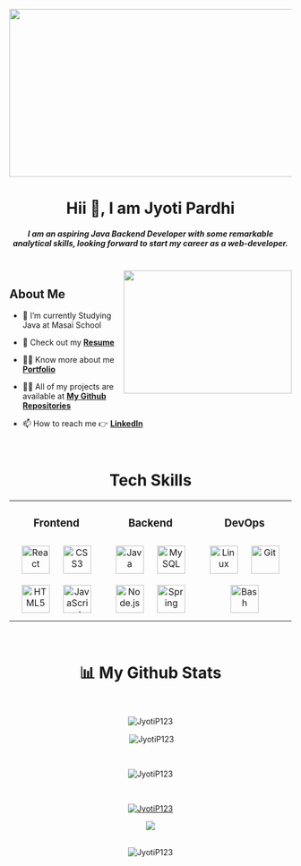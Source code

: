 <p align="center"> <img  src="https://thumbs.dreamstime.com/b/software-development-business-process-automation-internet-technology-concept-virtual-screen-software-development-143587196.jpg" height="300" width="1000"  /> </p>

<h1 align="center">Hii 👋, I am Jyoti Pardhi</h1>

<h5 align="center"><i> I am an aspiring Java Backend Developer with some remarkable analytical skills, looking forward to start my career as a web-developer. </i> </h5>
<br>

<img align="right" height="220" width="300" src="https://miro.medium.com/max/1400/1*qdAW1TjCN57h1lbuuzvchg.gif"/>

## About Me

- 🔭 I’m currently Studying Java at Masai School

- 📄 Check out my **[Resume](https://drive.google.com/file/d/10lY_7N0o30qTEa2__tpLtO_X8WrLIkWG/view?usp=sharing)**

- 👨‍💻 Know more about me **[Portfolio](https://JyotiP123.github.io/)**

- 👨‍💻 All of my projects are available at **[My Github Repositories](https://github.com/JyotiP123?tab=repositories)**

- 📫 How to reach me 👉 **[LinkedIn](https://www.linkedin.com/in/jyoti-pardhi-5b783b14b)**

<br/>  

<h1 align="center">Tech Skills</h1>
<div align="center"><table><tr><td valign="top" width="33%">


### <div align="center">Frontend  </div>
<div align="center">  
<a href="https://reactjs.org/" target="_blank"><img style="margin: 10px" src="https://profilinator.rishav.dev/skills-assets/react-original-wordmark.svg" alt="React" height="50" /></a>  
<a href="https://www.w3schools.com/css/" target="_blank"><img style="margin: 10px" src="https://profilinator.rishav.dev/skills-assets/css3-original-wordmark.svg" alt="CSS3" height="50" /></a>  
<a href="https://en.wikipedia.org/wiki/HTML5" target="_blank"><img style="margin: 10px" src="https://profilinator.rishav.dev/skills-assets/html5-original-wordmark.svg" alt="HTML5" height="50" /></a>  
<a href="https://www.javascript.com/" target="_blank"><img style="margin: 10px" src="https://profilinator.rishav.dev/skills-assets/javascript-original.svg" alt="JavaScript" height="50" /></a>  
</div>

</td><td valign="top" width="33%">



### <div align="center">Backend  </div>
<div align="center">  
<a href="https://www.java.com/" target="_blank"><img style="margin: 10px" src="https://profilinator.rishav.dev/skills-assets/java-original-wordmark.svg" alt="Java" height="50" /></a>  
<a href="https://www.mysql.com/" target="_blank"><img style="margin: 10px" src="https://profilinator.rishav.dev/skills-assets/mysql-original-wordmark.svg" alt="MySQL" height="50" /></a>  
<a href="https://nodejs.org/" target="_blank"><img style="margin: 10px" src="https://profilinator.rishav.dev/skills-assets/nodejs-original-wordmark.svg" alt="Node.js" height="50" /></a>  
<a href="https://docs.spring.io/spring-framework/docs/3.0.x/reference/expressions.html#:~:text=The%20Spring%20Expression%20Language%20(SpEL,and%20basic%20string%20templating%20functionality." target="_blank"><img style="margin: 10px" src="https://profilinator.rishav.dev/skills-assets/springio-icon.svg" alt="Spring" height="50" /></a>  
</div>

</td><td valign="top" width="33%">



### <div align="center">DevOps  </div>
<div align="center">  
<a href="https://www.linux.org/" target="_blank"><img style="margin: 10px" src="https://profilinator.rishav.dev/skills-assets/linux-original.svg" alt="Linux" height="50" /></a>  
<a href="https://github.com/" target="_blank"><img style="margin: 10px" src="https://profilinator.rishav.dev/skills-assets/git-scm-icon.svg" alt="Git" height="50" /></a>  
<a href="https://www.gnu.org/software/bash/" target="_blank"><img style="margin: 10px" src="https://profilinator.rishav.dev/skills-assets/gnu_bash-icon.svg" alt="Bash" height="50" /></a>  
</div>

</td></tr></table>  </div>

<br/> 
                                                                                                   
<h1 align="center">📊 My Github Stats</h1>
<br/>
<p align="center"><img align="center" src="https://github-readme-stats.vercel.app/api/top-langs?username=JyotiP123&show_icons=true&theme=dark&locale=en&layout=compact" alt="JyotiP123" /></p>

<p align="center">&nbsp;<img align="center" src="https://github-readme-stats.vercel.app/api?username=JyotiP123&&show_icons=true&theme=dark" alt="JyotiP123" /></p>
<br/>

<p align="center"><img align="center" src="https://github-readme-streak-stats.herokuapp.com/?user=JyotiP123&show_icons=true&theme=dark" alt="JyotiP123" /></p>
<br/>

<p align="center"><a href="https://github.com/JyotiP123/github-readme-activity-graph"><img src="https://activity-graph.herokuapp.com/graph?username=JyotiP123&theme=react-dark" alt="JyotiP123"/></a></p>

<div align="center" margin="auto" >
  <a href="https://github.com/ryo-ma/github-profile-trophy">
    <img src="https://github-profile-trophy.vercel.app/?username=JyotiP123&column=7&theme=onedark"" />
  </a>
<div>

<br/>

<p> <img src="https://komarev.com/ghpvc/?username=JyotiP123&label=Profile%20views&color=0e75b6&style=flat" alt="JyotiP123" /> </p>
